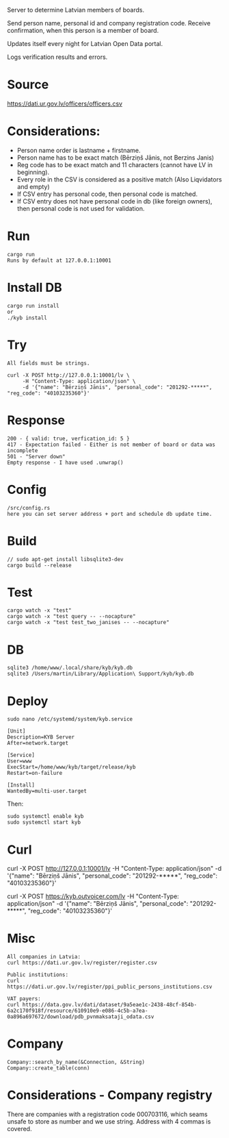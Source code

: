 Server to determine Latvian members of boards.

Send person name, personal id and company registration code.
Receive confirmation, when this person is a member of board.

Updates itself every night for Latvian Open Data portal.

Logs verification results and errors.

# Source
https://dati.ur.gov.lv/officers/officers.csv

# Considerations:
+ Person name order is lastname + firstname.
+ Person name has to be exact match (Bērziņš Jānis, not Berzins Janis)
+ Reg code has to be exact match and 11 characters (cannot have LV in beginning).
+ Every role in the CSV is considered as a positive match (Also Liqvidators and empty)
+ If CSV entry has personal code, then personal code is matched.
+ If CSV entry does not have personal code in db (like foreign owners), then personal code is not used for validation.

# Run
```
cargo run
Runs by default at 127.0.0.1:10001
```

# Install DB
```
cargo run install
or
./kyb install
```

# Try
```
All fields must be strings.

curl -X POST http://127.0.0.1:10001/lv \
     -H "Content-Type: application/json" \
     -d '{"name": "Bērziņš Jānis", "personal_code": "201292-*****", "reg_code": "40103235360"}'
```

# Response
```
200 - { valid: true, verfication_id: 5 }
417 - Expectation failed - Either is not member of board or data was incomplete
501 - "Server down"
Empty response - I have used .unwrap()

```

# Config
```
/src/config.rs
here you can set server address + port and schedule db update time.
```

# Build
```
// sudo apt-get install libsqlite3-dev
cargo build --release
```

# Test
```
cargo watch -x "test"
cargo watch -x "test query -- --nocapture"
cargo watch -x "test test_two_janises -- --nocapture"
```

# DB
```
sqlite3 /home/www/.local/share/kyb/kyb.db
sqlite3 /Users/martin/Library/Application\ Support/kyb/kyb.db
```

# Deploy
```
sudo nano /etc/systemd/system/kyb.service

[Unit]
Description=KYB Server
After=network.target

[Service]
User=www
ExecStart=/home/www/kyb/target/release/kyb
Restart=on-failure

[Install]
WantedBy=multi-user.target
```
Then:
```
sudo systemctl enable kyb
sudo systemctl start kyb
```

# Curl
curl -X POST http://127.0.0.1:10001/lv -H "Content-Type: application/json" -d '{"name": "Bērziņš Jānis", "personal_code": "201292-*****", "reg_code": "40103235360"}'

 curl -X POST https://kyb.outvoicer.com/lv -H "Content-Type: application/json" -d '{"name": "Bērziņš Jānis", "personal_code": "201292-*****", "reg_code": "40103235360"}'

# Misc
```
All companies in Latvia:
curl https://dati.ur.gov.lv/register/register.csv

Public institutions:
curl https://dati.ur.gov.lv/register/ppi_public_persons_institutions.csv

VAT payers:
curl https://data.gov.lv/dati/dataset/9a5eae1c-2438-48cf-854b-6a2c170f918f/resource/610910e9-e086-4c5b-a7ea-0a896a697672/download/pdb_pvnmaksataji_odata.csv

```

# Company
```
Company::search_by_name(&Connection, &String)
Company::create_table(conn)

```


# Considerations - Company registry
There are companies with a registration code 000703116, which seams unsafe to store as number and we use string.
Address with 4 commas is covered.
